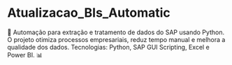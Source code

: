 # Atualizacao_BIs_Automatic
🚀 Automação para extração e tratamento de dados do SAP usando Python. O projeto otimiza processos empresariais, reduz tempo manual e melhora a qualidade dos dados. Tecnologias: Python, SAP GUI Scripting, Excel e Power BI. 📊
